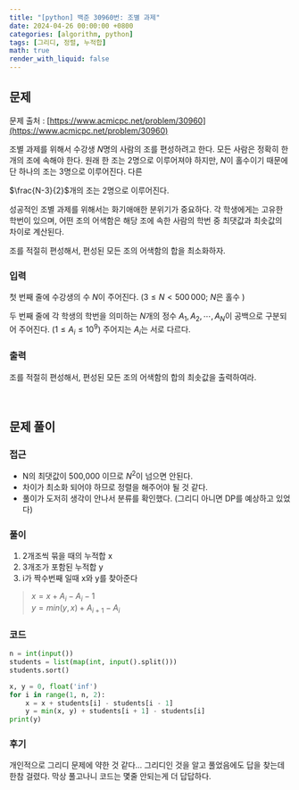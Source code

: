```yaml
---
title: "[python] 백준 30960번: 조별 과제"
date: 2024-04-26 00:00:00 +0800
categories: [algorithm, python]
tags: [그리디, 정렬, 누적합]
math: true
render_with_liquid: false
---
```


## 문제

문제 출처 : [https://www.acmicpc.net/problem/30960](https://www.acmicpc.net/problem/30960)

조별 과제를 위해서 수강생 
$N$명의 사람의 조를 편성하려고 한다. 모든 사람은 정확히 한 개의 조에 속해야 한다. 원래 한 조는 
$2$명으로 이루어져야 하지만, 
$N$이 홀수이기 때문에 단 하나의 조는 
$3$명으로 이루어진다. 다른 
 
$\frac{N-3}{2}$개의 조는 
$2$명으로 이루어진다.

성공적인 조별 과제를 위해서는 화기애애한 분위기가 중요하다. 각 학생에게는 고유한 학번이 있으며, 어떤 조의 어색함은 해당 조에 속한 사람의 학번 중 최댓값과 최솟값의 차이로 계산된다.

조를 적절히 편성해서, 편성된 모든 조의 어색함의 합을 최소화하자.

### 입력

첫 번째 줄에 수강생의 수 
$N$이 주어진다. 
$(3 \le N \lt 500\,000;$ 
$N$은 홀수
$)$ 

두 번째 줄에 각 학생의 학번을 의미하는 
$N$개의 정수 
$A_1, A_2, \cdots, A_N$이 공백으로 구분되어 주어진다. 
$(1 \le A_i \le 10^9)$ 주어지는 
$A_i$는 서로 다르다.

### 출력

조를 적절히 편성해서, 편성된 모든 조의 어색함의 합의 최솟값을 출력하여라.
<br><br><br>

## 문제 풀이

### 접근
- N의 최댓값이 500,000 이므로 $N^2$이 넘으면 안된다.
- 차이가 최소화 되어야 하므로 정렬을 해주어야 될 것 같다.
- 풀이가 도저히 생각이 안나서 분류를 확인했다. (그리디 아니면 DP를 예상하고 있었다)

### 풀이
1. 2개조씩 묶을 때의 누적합 x
2. 3개조가 포함된 누적합 y
3. i가 짝수번째 일때 x와 y를 찾아준다<br>

> $x = x + A_i − A_i−1$ <br>
> $y = min(y, x) + A_{i+1} − A_i$

### 코드
```python
n = int(input())
students = list(map(int, input().split()))
students.sort()

x, y = 0, float('inf')
for i in range(1, n, 2):
    x = x + students[i] - students[i - 1]
    y = min(x, y) + students[i + 1] - students[i]
print(y)
```

### 후기
개인적으로 그리디 문제에 약한 것 같다... 그리디인 것을 알고 풀었음에도 답을 찾는데 한참 걸렸다. 막상 풀고나니 코드는 몇줄 안되는게 더 답답하다.